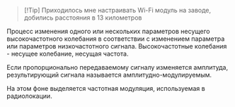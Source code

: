 
>[!Tip] Приходилось мне настраивать Wi-Fi модуль на заводе, добились расстояния в 13 километров

Процесс изменения одного или нескольких параметров несущего высокочастотного колебания в соответствии с изменением параметра или параметров низкочастотного сигнала.
Высокочастотные колебания - несущее колебание, несущая частота.

Если пропорционально передаваемому сигналу изменяется амплитуда, результирующий сигнала называется амплитудно-модулируемым.

На этом фоне выделяется частотная модуляция, используемая в радиолокации.



